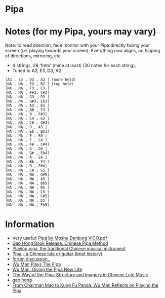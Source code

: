 # Pipa

# Notes (for my Pipa, yours may vary)

Note: to read direction, face monitor with your Pipa directly facing your screen (i.e. playing towards your screen). Everything now aligns, no flipping of directions, mirroring, etc.

- 4 strings, 29 'frets' (mine at least) (30 notes for each string).
- Tuned to A3, E3, D3, A2

```
[A3 , E3 , D3 , A2 ] (none held)
[NA , NA , E3 , B2 ] (top held)
[NA , NA , F3 , C3 ]
[NA , NA , F#3, C#3]
[NA , NA , G3 , D3 ]
[NA , NA , G#3, Eb3]
[NA , NA , A3 , E3 ]
[NA , NA , Bb , F3 ]
[NA , NA , B , F#3]
[NA , NA , C4 , G3 ]
[NA , NA , C# , G#3]
[NA , NA , D , A3 ]
[NA , NA , Eb , Bb3]
[NA , NA , E , B3 ]
[NA , NA , F , C4 ]
[NA , NA , F# , C#4]
[NA , NA , G , D4 ]
[NA , NA , G# , Eb4]
[NA , NA , A , E4 ]
[NA , NA , Bb , F4 ]
[NA , NA , B , F#4]
[NA , NA , C# , G5 ]
[NA , NA , NA , G#5]
[NA , NA , NA , A5 ]
[NA , NA , NA , Bb5]
[NA , NA , NA , B5 ]
[NA , NA , NA , C5 ]
[NA , NA , NA , C#5]
[NA , NA , NA , D5 ]
[NA , NA , NA , Eb5]
```

# Information

- Very useful: [Pipa by Moshe Denburg VICO.pdf](http://www.atlasensemble.nl/assets/images/practical%20info/Pipa%20by%20Moshe%20Denburg%20VICO.pdf)
- [Gao Hong Book Release: Chinese Pipa Method](http://newmusicmn.com/mn/gao-hong-book-release-chinese-pipa-method/)
- [Playing pipa, the traditional Chinese musical instrument](http://www.whatsonxiamen.com/education/3954.html)
- [Pipa - a Chinese lute or guitar (brief history)](http://www.philmultic.com/pipa.html)
- [forum discussion..](http://starvoid.proboards.com/thread/1189/beginner-pipa)
- [Wu Man Plays The Pipa](http://www.nytimes.com/video/arts/music/100000002490823/in-performance-wu-man.html)
- [Wu Man: Giving the Pipa New Life](https://www.sfcv.org/events-calendar/artist-spotlight/wu-man-giving-the-pipa-new-life)
- [The Way of the Pipa: Structure and Imagery in Chinese Lute Music](https://books.google.com/books?id=avjpd2zHZSgC&pg=PA146&lpg=PA146&dq=pipa+how+to+play&source=bl&ots=sRZpV2U2sp&sig=XRHd30mgB0mqV5nqye1ea2yRS04&hl=en&sa=X&ved=0ahUKEwjCrviEsfTOAhUM8GMKHbVICHc4FBDoAQgzMAQ#v=onepage&q=pipa%20how%20to%20play&f=false)
- [gao hong](http://www.chinesepipa.com/)
- [From Chairman Mao to Kung Fu Panda: Wu Man Reflects on Playing the Pipa](http://asiasociety.org/blog/asia/chairman-mao-kung-fu-panda-wu-man-reflects-playing-pipa)

